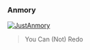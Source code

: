 ### Anmory

[![JustAnmory](https://github-readme-stats-git-masterrstaa-rickstaa.vercel.app/api?username=justanmory&count_private=true&show_icons=true&title_color=FF001E&icon_color=D8001E&bg_color=000000&text_color=FFFFFF)](https://github.com/anuraghazra/github-readme-stats)

> You Can (Not) Redo

<!-- ### Hi there 👋 -->

<!--
**justanmory/justanmory** is a ✨ _special_ ✨ repository because its `README.md` (this file) appears on your GitHub profile.

Here are some ideas to get you started:

- 🔭 I’m currently working on ...
- 🌱 I’m currently learning ...
- 👯 I’m looking to collaborate on ...
- 🤔 I’m looking for help with ...
- 💬 Ask me about ...
- 📫 How to reach me: ...
- 😄 Pronouns: ...
- ⚡ Fun fact: ...
-->
